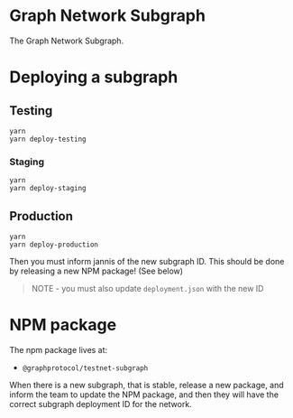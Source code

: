 # Graph Network Subgraph

The Graph Network Subgraph.

# Deploying a subgraph

## Testing
```
yarn
yarn deploy-testing
```

### Staging
```
yarn
yarn deploy-staging
```

## Production
```
yarn
yarn deploy-production
```
Then you must inform jannis of the new subgraph ID. This should be done by releasing a new NPM
package! (See below)

> NOTE - you must also update `deployment.json` with the new ID

# NPM package

The npm package lives at:
- `@graphprotocol/testnet-subgraph`

When there is a new subgraph, that is stable, release a new package, and inform the team to update
the NPM package, and then they will have the correct subgraph deployment ID for the network.